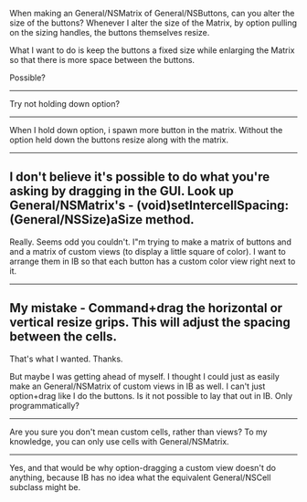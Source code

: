 

When making an General/NSMatrix of General/NSButtons, can you alter the size of the buttons?
Whenever I alter the size of the Matrix, by option pulling on the sizing handles, the buttons themselves resize.

What I want to do is keep the buttons a fixed size while enlarging the Matrix so that there is more space between the buttons.

Possible?

----
Try not holding down option?

----
When I hold down option, i spawn more button in the matrix.  Without the option held down the buttons resize along with the matrix.

----

I don't believe it's possible to do what you're asking by dragging in the GUI. Look up General/NSMatrix's     - (void)setIntercellSpacing:(General/NSSize)aSize method.
----
Really.
Seems odd you couldn't.  I"m trying to make a matrix of buttons and and a matrix of custom views (to display a little square of color).  I want to arrange them in IB so that each button has a custom color view right next to it.

----

My mistake - Command+drag the horizontal or vertical resize grips. This will adjust the spacing between the cells.
----
That's what I wanted.  Thanks.

But maybe I was getting ahead of myself.  I thought I could just as easily make an General/NSMatrix of custom views in IB as well.  I can't just option+drag like I do the buttons.  Is it not possible to lay that out in IB.  Only programmatically?

----

Are you sure you don't mean custom cells, rather than views? To my knowledge, you can only use cells with General/NSMatrix.

----
Yes, and that would be why option-dragging a custom view doesn't do anything, because IB has no idea what the equivalent General/NSCell subclass might be.